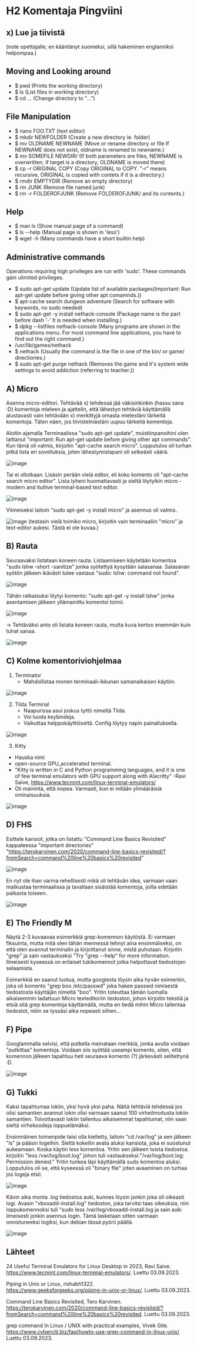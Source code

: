 # H2 Komentaja Pingviini

## x) Lue ja tiivistä
(note opettajalle; en kääntänyt suomeksi, sillä hakeminen englanniksi helpompaa.)
## Moving and Looking around

- $ pwd (Prints the working directory)
- $ ls (List files in working directory)
- $ cd ... (Change directory to "...")

## File Manipulation

- $ nano FOO.TXT (text editor)
- $ mkdir NEWFOLDER (Create a new directory ie. folder)
- $ mv OLDNAME NEWNAME (Move or rename directory or file If NEWNAME does not exist, oldname is renamed to newname.)
- $ mv SOMEFILE NEWDIR/ (If both parameters are files, NEWNAME is overwritten, if target is a directory, OLDNAME is moved there)
- $ cp -r ORIGINAL COPY (Copy ORIGINAL to COPY. "-r" means recursive, ORIGINAL is copied with contets if it is a directory.)
- $ rmdir EMPTYDIR (Remove an empty directory)
- $ rm JUNK (Remove file named junk)
- $ rm -r FOLDEROFJUNK (Remove FOLDEROFJUNK/ and its contents.)

## Help

- $ man ls (Show manual page of a command)
- $ ls --help (Manual page is shown in 'less') 
- $ wget -h (Many commands have a short builtin help)

## Administrative commands

Operations requiring high privileges are run with 'sudo'. These commands gain ulimited privileges.
- $ sudo apt-get update (Update list of available packages(Important: Run apt-get update before giving other apt comamnds.))
- $ apt-cache search dungeon adventure (Search for software with keywords, no sudo needed)
- $ sudo apt-get -y install nethack-console (Package name is the part before dash '-' It is needed when installing.)
- $ dpkg --listfiles nethack-console (Many programs are shown in the applications menu. For most command line applications, you have to find out the right command.)
- /usr/lib/games/nethack
- $ nethack (Usually the command is the file in one of the bin/ or game/ directiories.)
- $ sudo apt-get purge nethack (Removes the game and it's system wide settings to avoid addiction (referring to teacher.)) 


## A) Micro

Asenna micro-editori. Tehtävää x) tehdessä jää väkisinkinkin (hassu sana :D) komentoja mieleen ja ajattelin, että lähestyn tehtäviä käyttämällä alustavasti vain tehtävään x) merkittyjä omasta mielestäni tärkeitä komentoja. Täten näen, jos tiivistelmästäni uupuu tärkeitä komentoja.

Aloitin ajamalla Terminaalissa "sudo apt-get update", muistiinpanoihini olen laittanut "important: Run apt-get update before giving other apt commands". Kun tämä oli valmis, kirjoitin "apt-cache search micro". Lopputulos oli turhan pitkä lista eri sovelluksia, joten lähestymistapani oli selkeästi väärä.

![image](https://github.com/bgz859/linux-kurssi/assets/143337738/a24f6fb7-4fb2-4bdb-9cdc-37555de77caf)

Tai ei ollutkaan. Lisäsin perään vielä editor, eli koko komento oli "apt-cache search micro editor". Lista lyheni huomattavasti ja sieltä löytyikin micro - modern and ituitive terminal-based text editor.

![image](https://github.com/bgz859/linux-kurssi/assets/143337738/c5a1e98c-4131-4fe8-b2c6-e9276c4bba26)

Viimeiseksi laitoin "sudo apt-get -y install micro" ja asennus oli valmis.

![image](https://github.com/bgz859/linux-kurssi/assets/143337738/417ecb38-e4e7-4022-b8b8-f01865d021ff)
(testasin vielä toimiko micro, kirjoitin vain terminaaliin "micro" ja text-editor aukesi. Tästä ei ole kuvaa.)
## B) Rauta

Seuraavaksi listataan koneen rauta. Listaamiseen käytetään komentoa "sudo lshw -short -sanitize" jonka syötettyä kysytään salasanaa. Salasanan syötön jälkeen ikävästi tulee vastaus "sudo: lshw: command not found".

![image](https://github.com/bgz859/linux-kurssi/assets/143337738/889a2459-f658-4f0b-b22d-1d6362bfc786)

Tähän ratkaisuksi löytyi komento: "sudo apt-get -y install lshw" jonka asentamisen jälkeen yllämainittu komentoi toimii.

![image](https://github.com/bgz859/linux-kurssi/assets/143337738/2e714472-0960-45a1-a8d7-f924f4270ec9)

-> Tehtäväksi anto oli listata koneen rauta, mutta kuva kertoo enemmän kuin tuhat sanaa.

![image](https://github.com/bgz859/linux-kurssi/assets/143337738/2299e462-acf0-494c-93e5-a1093f68ad79)


## C) Kolme komentoriviohjelmaa

1. Terminator
   - Mahdollistaa monen terminaali-ikkunan samanaikaisen käytön.
   
![image](https://github.com/bgz859/linux-kurssi/assets/143337738/39c5722e-bf63-4d72-9403-bbba73927fe7)

2. Tilda Terminal
   - Naapurissa asui joskus tyttö nimeltä Tilda.
   - Voi luoda keybindeja.
   - Vaikuttaa helppokäyttöiseltä. Config löytyy napin painalluksella.

![image](https://github.com/bgz859/linux-kurssi/assets/143337738/338bb0fb-1bbe-4fed-8106-7f7d8891efa1)

3. Kitty
  - Hauska nimi
  - open-source GPU_accelerated terminal.
  - "Kitty is written in C and Python programming languages, and it is one of few terminal emulators with GPU support along with Alacritty" -Ravi Saive, https://www.tecmint.com/linux-terminal-emulators/
  - Oli maininta, että nopea. Varmasti, kun ei mitään ylimääräisiä ominaisuuksia.

![image](https://github.com/bgz859/linux-kurssi/assets/143337738/0792b4de-dba0-498d-9417-9b842a36ef04)


## D) FHS
Esittele kansiot, jotka on listattu "Command Line Basics Revisited" kappaleessa "important directories" "https://terokarvinen.com/2020/command-line-basics-revisited/?fromSearch=command%20line%20basics%20revisited"

![image](https://github.com/bgz859/linux-kurssi/assets/143337738/5a9c88b8-56ad-498c-aca1-78d79bd9b54a)

En nyt ole ihan varma rehellisesti mikä oli tehtävän idea, varmaan vaan matkustaa terminaalissa ja tavallaan sisäistää komentoja, joilla edetään paikasta toiseen.

![image](https://github.com/bgz859/linux-kurssi/assets/143337738/2c6df2b8-798e-45d7-9bf2-cc818904313c)

## E) The Friendly M

Näytä 2-3 kuvaavaa esimerkkiä grep-komennon käytöstä.
Ei varmaan fiksuinta, mutta mitä olen tähän mennessä tehnyt aina ensinmäiseksi, on että olen avannut terminalin ja kirjoittanut sinne, mistä puhutaan. Kirjoitin "grep" ja sain vastaukseksi "Try "grep --help" for more information. Ilmeisesti kyseessä on erilaiset tukikomennot jotka helpottavat tiedostojen selaamista.

Esimerkkiä en saanut luotua, mutta googlesta löysin aika hyvän esimerkin, joka oli komento "grep boo /etc/passwd" joka hakee passwd nimisestä tiedostosta käyttäjän nimeltä "boo". Yritin toteuttaa tämän luomalla aikaisemmin ladattuun Micro texteditoriin tiedoston, johon kirjoitin tekstiä ja etsiä sitä grep komentoja käyttämällä, mutta en tiedä mihin Micro tallentaa tiedostot, niiiin se tyssäsi aika nopeasti siihen...

## F) Pipe

Googlammalla selvisi, että putkella meinataan merkkiä, jonka avulla voidaan "putkittaa" komentoja. Voidaan siis syöttää useampi komento, siten, että komennon jälkeen tapahtuu heti seuraava komento (?) järkevästi selitettynä :D.

![image](https://github.com/bgz859/linux-kurssi/assets/143337738/d1533f23-56c0-4ebf-a75a-a14f4395cf27)

## G) Tukki

Kaksi tapahtumaa lokiin, yksi hyvä yksi paha. Näitä tehtäviä tehdessä jos olisi samantien avannut lokin olisi varmaan saanut 100 virheilmoitusta lokiin samantien. Toivottavasti lokiin tallentuu aikaisemmat tapahtumat, niin saan sieltä virhekoodeja loppuelämäksi.

Ensinmäinen toimenpide taisi olla kielletty, laitoin "cd /var/log" ja sen jälkeen "ls" ja pääsin logeihin. Sieltä kokeilin avata aluksi kansiota, joka ei suostunut aukeamaan. Koska käytin less komentoa. Yritin sen jälkeen toista tiedostoa. kirjoitin "less /var/log/boot.log" johon tuli vastaukseksi:"/var/log/boot.log: Permission denied." Yritin tunkea läpi käyttämällä sudo komentoa aluksi. Lopputulos oli se, että kyseessä oli "binary file" joten avaaminen on turhaa jos logeja etsii. 

![image](https://github.com/bgz859/linux-kurssi/assets/143337738/8e529561-29f9-4d1f-8cec-a00baf324241)

Kävin aika monta .log tiedostoa auki, kunnes löysin jonkin joka oli oikeasti logi. Avasin "vboxadd-install.log" tiedoston, joka tarvitsi taas oikeuksia, niin loppukomennoksi tuli "sudo less /var/log/vboxadd-install.log ja sain auki ilmeisesti jonkin asennus login. Tämä lasketaan sitten varmaan onnistuneeksi logiksi, kun debian tässä pyörii päällä.

![image](https://github.com/bgz859/linux-kurssi/assets/143337738/a341e714-4317-41aa-8410-40d2a692ba7a)


## Lähteet
24 Useful Terminal Emulators for Linux Desktop in 2023, Ravi Saive.
https://www.tecmint.com/linux-terminal-emulators/. Luettu 03.09.2023.

Piping in Unix or Linux, rishabh1322.
https://www.geeksforgeeks.org/piping-in-unix-or-linux/. Luettu 03.09.2023.

Command Line Basics Revisited, Tero Karvinen.
https://terokarvinen.com/2020/command-line-basics-revisited/?fromSearch=command%20line%20basics%20revisited. Luettu 03.09.2023.

grep command In Linux / UNIX with practical examples, Vivek Gite.
https://www.cyberciti.biz/faq/howto-use-grep-command-in-linux-unix/ Luettu 03.09.2023.
